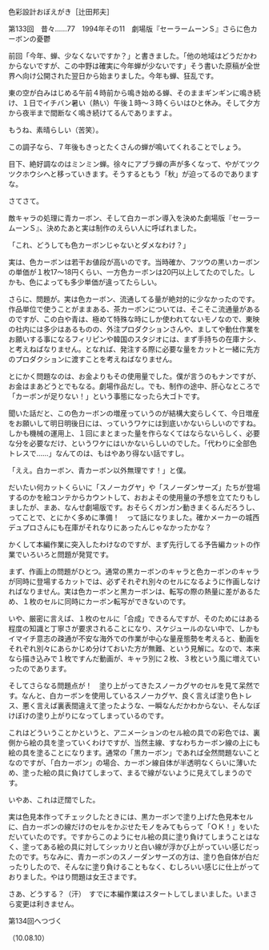 <!-- source: http://web.archive.org/web/20250215190716/http://www.style.fm/as/05_column/tsujita/tsujita133.shtml -->

色彩設計おぼえがき［辻田邦夫］

第133回　昔々……77　1994年その11　劇場版『セーラームーンＳ』さらに色カーボンの憂鬱

前回「今年、蝉、少なくないですか？」と書きました。「他の地域はどうだかわからないですが、この中野は確実に今年蝉が少ないです」そう書いた原稿が全世界へ向け公開された翌日から始まりました。今年も蝉、狂乱です。

東の空が白みはじめる午前４時前から鳴き始める蝉、そのままギンギンに鳴き続け、１日でイチバン暑い（熱い）午後１時〜３時くらいはひと休み。そして夕方から夜半まで間断なく鳴き続けてるんでありますよ。

もうね、素晴らしい（苦笑）。

この調子なら、７年後もきっとたくさんの蝉が鳴いてくれることでしょう。

目下、絶好調なのはミンミン蝉。徐々にアブラ蝉の声が多くなって、やがてツクツクホウシへと移っていきます。そうするともう「秋」が迫ってるのでありますな。

さてさて。

敵キャラの処理に青カーボン、そして白カーボン導入を決めた劇場版『セーラームーンＳ』、決めたあと実は制作のえらい人に呼ばれました。

「これ、どうしても色カーボンじゃないとダメなわけ？」

実は、色カーボンは若干お値段が高いのです。当時確か、フツウの黒いカーボンの単価が１枚17〜18円くらい、一方色カーボンは20円以上してたのでした。しかも、色によっても多少単価が違ってたらしい。

さらに、問題が。実は色カーボン、流通してる量が絶対的に少なかったのです。作品単位で使うことがままある、茶カーボンについては、そこそこ流通量があるのですが、この白や青は、極めて特殊な時にしか使われてないモノなので、東映の社内には多少はあるものの、外注プロダクションさんや、ましてや動仕作業をお願いする事になるフィリピンや韓国のスタジオには、まず手持ちの在庫ナシ、と考えねばなりません。となれば、発注する際に必要な量をカットと一緒に先方のプロダクションに渡すことを考えねばなりません。

とにかく問題なのは、お金よりもその使用量でした。僕が言うのもナンですが、お金はまあどうとでもなる。劇場作品だし。でも、制作の途中、肝心なところで「カーボンが足りない！」という事態になったら大ゴトです。

聞いた話だと、この色カーボンの増産っていうのが結構大変らしくて、今日増産をお願いして明日明後日には、っていうワケには到底いかないらしいのですね。しかも機械の運用上、１回にまとまった量を作らなくてはならないらしく、必要な分を必要なだけ、というワケにはいかないらしいのでした。「代わりに全部色トレスで……」なんてのは、もはやあり得ない話ですし。

「ええ。白カーボン、青カーボン以外無理です！」と僕。

だいたい何カットくらいに「スノーカグヤ」や「スノーダンサーズ」たちが登場するのかを絵コンテからカウントして、おおよその使用量の予想を立てたりもしましたが、まあ、なんせ劇場版です。おそらくガンガン動きまくるんだろうし、ってことで、とにかく多めに準備！　って話になりました。確かメーカーの城西デュプロさんにも在庫がそれなりにあったんじゃなかったかな？

かくして本編作業に突入したわけなのですが、まず先行してる予告編カットの作業でいろいろと問題が発覚です。

まず、作画上の問題がひとつ。通常の黒カーボンのキャラと色カーボンのキャラが同時に登場するカットでは、必ずそれぞれ別々のセルになるように作画しなければなりません。実は色カーボンと黒カーボンは、転写の際の熱量に差があるため、１枚のセルに同時にカーボン転写ができないのです。

いや、厳密に言えば、１枚のセルに「合成」できるんですが、そのためにはある程度の知識と丁寧さが要求されることになり、スケジュールのない中で、しかもイマイチ意志の疎通が不安な海外での作業が中心な量産態勢を考えると、動画をそれぞれ別々にあらかじめ分けておいた方が無難、という見解に。なので、本来なら描き込みで１枚ですんだ動画が、キャラ別に２枚、３枚という風に増えていったのであります。

そしてさらなる問題点が！　塗り上がってきたスノーカグヤのセルを見て呆然です。なんと、白カーボンを使用しているスノーカグヤ、良く言えば塗り色トレス、悪く言えば裏表間違えて塗ったような、一瞬なんだかわからない、そんなぼけぼけの塗り上がりになってしまっているのです。

これはどういうことかというと、アニメーションのセル絵の具での彩色では、裏側から絵の具を塗っていくわけですが、当然主線、すなわちカーボン線の上にも絵の具を塗ることになります。通常の「黒カーボン」であれば全然問題ないことなのですが、「白カーボン」の場合、カーボン線自体が半透明なくらいに薄いため、塗った絵の具に負けてしまって、まるで線がないように見えてしまうのです。

いやあ、これは迂闊でした。

実は色見本作ってチェックしたときには、黒カーボンで塗り上げた色見本セルに、白カーボンの線だけのセルをかぶせたモノをみてもらって「ＯＫ！」をいただいていたのです。ですからこのようにセル絵の具に塗り負けてしまうことはなく、塗ってある絵の具に対してシッカリと白い線が浮かび上がっていい感じだったのです。ちなみに、青カーボンのスノーダンサーズの方は、塗り色自体が白だったりしたので、そんなに塗り負けることもなく、むしろいい感じに仕上がっておりました。やはり問題は女王さまです。

さあ、どうする？（汗）　すでに本編作業はスタートしてしまいました。いまさら変更は利きません。

第134回へつづく

（10.08.10）
